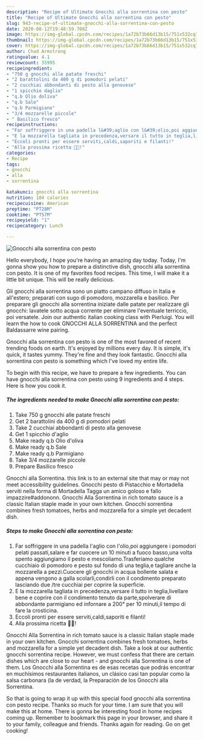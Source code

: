 ```yaml
---
description: "Recipe of Ultimate Gnocchi alla sorrentina con pesto"
title: "Recipe of Ultimate Gnocchi alla sorrentina con pesto"
slug: 943-recipe-of-ultimate-gnocchi-alla-sorrentina-con-pesto
date: 2020-08-12T19:48:59.708Z
image: https://img-global.cpcdn.com/recipes/1a72b73b66d13b15/751x532cq70/gnocchi-alla-sorrentina-con-pesto-recipe-main-photo.jpg
thumbnail: https://img-global.cpcdn.com/recipes/1a72b73b66d13b15/751x532cq70/gnocchi-alla-sorrentina-con-pesto-recipe-main-photo.jpg
cover: https://img-global.cpcdn.com/recipes/1a72b73b66d13b15/751x532cq70/gnocchi-alla-sorrentina-con-pesto-recipe-main-photo.jpg
author: Chad Armstrong
ratingvalue: 4.1
reviewcount: 35995
recipeingredient:
- "750 g gnocchi alle patate freschi"
- "2 barattolini da 400 g di pomodori pelati"
- "2 cucchiai abbondanti di pesto alla genovese"
- "1 spicchio daglio"
- "q.b Olio doliva"
- "q.b Sale"
- "q.b Parmigiano"
- "3/4 mozzarelle piccole"
- " Basilico fresco"
recipeinstructions:
- "Far soffriggere in una padella l&#39;aglio con l&#39;olio,poi aggiungere i pomodori pelati passati,salare e far cuocere un 10 minuti a fuoco basso,una volta spento aggiungiamo il pesto e mescoliamo.Trasferiamo qualche cucchiaio di pomodoro e pesto sul fondo di una teglia,e tagliare anche la mozzarella a pezzi.Cuocere gli gnocchi in acqua bollente salata e appena vengono a galla scolarli,condirli con il condimento preparato lasciando due /tre cucchiai per coprire la superficie."
- "E la mozzarella tagliata in precedenza,versare il tutto in teglia,livellare bene e coprire con il condimento tenuto da parte,spolverare di abbondante parmigiano ed infornare a 200° per 10 minuti,il tempo di fare la crosticina."
- "Eccoli pronti per essere serviti,caldi,saporiti e filanti!"
- "Alla prossima ricetta 👩‍🍳!"
categories:
- Recipe
tags:
- gnocchi
- alla
- sorrentina

katakunci: gnocchi alla sorrentina 
nutrition: 184 calories
recipecuisine: American
preptime: "PT28M"
cooktime: "PT57M"
recipeyield: "1"
recipecategory: Lunch

---
```



![Gnocchi alla sorrentina con pesto](https://img-global.cpcdn.com/recipes/1a72b73b66d13b15/751x532cq70/gnocchi-alla-sorrentina-con-pesto-recipe-main-photo.jpg)

Hello everybody, I hope you're having an amazing day today. Today, I'm gonna show you how to prepare a distinctive dish, gnocchi alla sorrentina con pesto. It is one of my favorites food recipes. This time, I will make it a little bit unique. This will be really delicious.

Gli gnocchi alla sorrentina sono un piatto campano diffuso in Italia e all&#39;estero; preparati con sugo di pomodoro, mozzarella e basilico. Per preparare gli gnocchi alla sorrentina iniziate dalle patate per realizzare gli gnocchi: lavatele sotto acqua corrente per eliminare l&#39;eventuale terriccio, poi versatele. Join our authentic italian cooking class with Pierluigi. You will learn the how to cook GNOCCHI ALLA SORRENTINA and the perfect Baldassarre wine pairing.

Gnocchi alla sorrentina con pesto is one of the most favored of recent trending foods on earth. It's enjoyed by millions every day. It is simple, it's quick, it tastes yummy. They're fine and they look fantastic. Gnocchi alla sorrentina con pesto is something which I've loved my entire life.


To begin with this recipe, we have to prepare a few ingredients. You can have gnocchi alla sorrentina con pesto using 9 ingredients and 4 steps. Here is how you cook it.

<!--inarticleads1-->

##### The ingredients needed to make Gnocchi alla sorrentina con pesto:

1. Take 750 g gnocchi alle patate freschi
1. Get 2 barattolini da 400 g di pomodori pelati
1. Take 2 cucchiai abbondanti di pesto alla genovese
1. Get 1 spicchio d&#39;aglio
1. Make ready q.b Olio d&#39;oliva
1. Make ready q.b Sale
1. Make ready q.b Parmigiano
1. Take 3/4 mozzarelle piccole
1. Prepare  Basilico fresco


Gnocchi alla Sorrentina. this link is to an external site that may or may not meet accessibility guidelines. Gnocchi pesto di Pistacchio e Mortadella serviti nella forma di Mortadella Tagga un amico goloso e fallo impazzire#addononn. Gnocchi Alla Sorrentina in rich tomato sauce is a classic Italian staple made in your own kitchen. Gnocchi sorrentina combines fresh tomatoes, herbs and mozzarella for a simple yet decadent dish. 

<!--inarticleads2-->

##### Steps to make Gnocchi alla sorrentina con pesto:

1. Far soffriggere in una padella l&#39;aglio con l&#39;olio,poi aggiungere i pomodori pelati passati,salare e far cuocere un 10 minuti a fuoco basso,una volta spento aggiungiamo il pesto e mescoliamo.Trasferiamo qualche cucchiaio di pomodoro e pesto sul fondo di una teglia,e tagliare anche la mozzarella a pezzi.Cuocere gli gnocchi in acqua bollente salata e appena vengono a galla scolarli,condirli con il condimento preparato lasciando due /tre cucchiai per coprire la superficie.
1. E la mozzarella tagliata in precedenza,versare il tutto in teglia,livellare bene e coprire con il condimento tenuto da parte,spolverare di abbondante parmigiano ed infornare a 200° per 10 minuti,il tempo di fare la crosticina.
1. Eccoli pronti per essere serviti,caldi,saporiti e filanti!
1. Alla prossima ricetta 👩‍🍳!


Gnocchi Alla Sorrentina in rich tomato sauce is a classic Italian staple made in your own kitchen. Gnocchi sorrentina combines fresh tomatoes, herbs and mozzarella for a simple yet decadent dish. Take a look at our authentic gnocchi sorrentina recipe. However, we must confess that there are certain dishes which are close to our heart - and gnocchi alla Sorrentina is one of them. Los Gnocchi alla Sorrentina es de esas recetas que podrás encontrar en muchísimos restaurantes italianos, un clásico casi tan popular como la salsa carbonara (la de verdad, la Preparación de los Gnocchi alla Sorrentina. 

So that is going to wrap it up with this special food gnocchi alla sorrentina con pesto recipe. Thanks so much for your time. I am sure that you will make this at home. There is gonna be interesting food in home recipes coming up. Remember to bookmark this page in your browser, and share it to your family, colleague and friends. Thanks again for reading. Go on get cooking!
